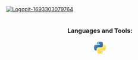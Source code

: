  <a href="https://ibb.co/Df7FR02"><img align="center" src="https://i.ibb.co/s9F4V8Y/Logopit-1693303079764.jpg" alt="Logopit-1693303079764" border="0"></a><br /><a target='_blank' href='https://imgbb.com/'></a><br />
  
<h3 align="center">Languages and Tools:</h3>
<p align="center"> <a href="https://www.python.org" target="_blank" rel="noreferrer"> <img src="https://raw.githubusercontent.com/devicons/devicon/master/icons/python/python-original.svg" alt="python" width="40" height="40"/> </a> </p>
